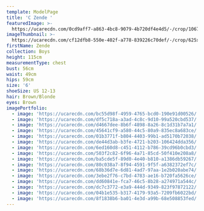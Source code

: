 ```yaml
---
template: ModelPage
title: 'C Zende '
featuredImage: >-
  https://ucarecdn.com/0cd9aff7-a863-4bc8-9079-4b720df4e4d5/-/crop/1067x733/0,58/-/preview/
imageThumbnail: >-
  https://ucarecdn.com/cf12dfb8-550e-402f-a778-839226c70def/-/crop/625x931/21,30/-/preview/
firstName: Zende
collection: Boys
height: 115cm
measurementType: chest
bust: 56cm
waist: 49cm
hips: 59cm
size: '6'
shoeSize: US 12-13
hair: Brown/Blonde
eyes: Brown
imagePortfolio:
  - image: 'https://ucarecdn.com/bc55d98f-4959-4765-bcd0-190e91d00526/'
  - image: 'https://ucarecdn.com/df5c718a-a3ad-4c8c-9d10-99a520cbd537/'
  - image: 'https://ucarecdn.com/d4667dee-8b6f-4898-8a26-8c1d31b7a7a1/'
  - image: 'https://ucarecdn.com/45641cf9-a580-44c5-80a9-835ec8a683ce/'
  - image: 'https://ucarecdn.com/01b3771f-b804-4403-99b1-ad5170b72038/'
  - image: 'https://ucarecdn.com/de44d3ab-b3fe-4721-b203-106424dda356/'
  - image: 'https://ucarecdn.com/6ed160d8-c451-4112-b786-39cd96b0cbd3/'
  - image: 'https://ucarecdn.com/503f2c82-6f96-4a71-85cd-50f410e208a8/'
  - image: 'https://ucarecdn.com/ba5cde5f-89d0-4e40-b810-a1386db59267/'
  - image: 'https://ucarecdn.com/80c038a7-8f94-4591-9f5f-a6382372ef7c/'
  - image: 'https://ucarecdn.com/68b36d7e-6d81-4ad7-97aa-1e2b020abe74/'
  - image: 'https://ucarecdn.com/3ebe2f76-c7bd-4783-ae16-b720fa5626ce/'
  - image: 'https://ucarecdn.com/dd60841e-fca7-46c5-8b28-a274971a544c/'
  - image: 'https://ucarecdn.com/dc7c3772-e3a9-444d-9349-823f97872122/'
  - image: 'https://ucarecdn.com/04b1e535-b317-4179-93a5-7209fb6022bd/'
  - image: 'https://ucarecdn.com/8f1838b6-ba01-4e3d-a99b-68e508853fed/'
---
```


